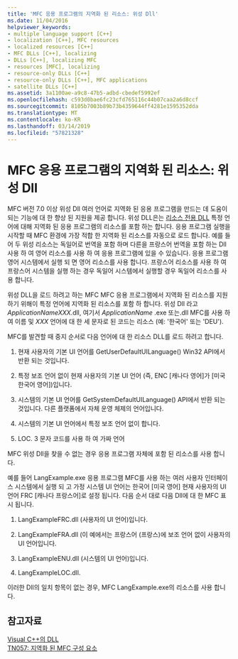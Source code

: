 ```yaml
---
title: 'MFC 응용 프로그램의 지역화 된 리소스: 위성 Dll'
ms.date: 11/04/2016
helpviewer_keywords:
- multiple language support [C++]
- localization [C++], MFC resources
- localized resources [C++]
- MFC DLLs [C++], localizing
- DLLs [C++], localizing MFC
- resources [MFC], localizing
- resource-only DLLs [C++]
- resource-only DLLs [C++], MFC applications
- satellite DLLs [C++]
ms.assetid: 3a1100ae-a9c8-47b5-adbd-cbedef5992ef
ms.openlocfilehash: c593d0bae6fc23cfd765116c44b07caa2a6d8ccf
ms.sourcegitcommit: 8105b7003b89b73b4359644ff4281e1595352dda
ms.translationtype: MT
ms.contentlocale: ko-KR
ms.lasthandoff: 03/14/2019
ms.locfileid: "57821328"
---
```

# <a name="localized-resources-in-mfc-applications-satellite-dlls"></a>MFC 응용 프로그램의 지역화 된 리소스: 위성 Dll

MFC 버전 7.0 이상 위성 Dll 여러 언어로 지역화 된 응용 프로그램을 만드는 데 도움이 되는 기능에 대 한 향상 된 지원을 제공 합니다. 위성 DLL은는 [리소스 전용 DLL](creating-a-resource-only-dll.md) 특정 언어에 대해 지역화 된 응용 프로그램의 리소스를 포함 하는 합니다. 응용 프로그램 실행을 시작할 때 MFC 환경에 가장 적합 한 지역화 된 리소스를 자동으로 로드 합니다. 예를 들어 두 위성 리소스는 독일어로 번역을 포함 하며 다른을 프랑스어 번역을 포함 하는 Dll 사용 하 여 영어 리소스를 사용 하 여 응용 프로그램에 있을 수 있습니다. 응용 프로그램 영어 시스템에서 실행 되 면 영어 리소스를 사용 합니다. 프랑스어 리소스를 사용 하 여 프랑스어 시스템을 실행 하는 경우 독일어 시스템에서 실행할 경우 독일어 리소스를 사용 합니다.

위성 DLL을 로드 하려고 하는 MFC MFC 응용 프로그램에서 지역화 된 리소스를 지원 하기 위해이 특정 언어에 지역화 된 리소스를 포함 하 합니다. 위성 Dll 라고 *ApplicationNameXXX*.dll, 여기서 *ApplicationName* .exe 또는.dll MFC를 사용 하 여 이름 및 *XXX* 언어에 대 한 세 문자로 된 코드는 리소스 (예: '한국어' 또는 'DEU').

MFC를 발견할 때 중지 순서로 다음 언어에 대 한 리소스 DLL를 로드 하려고 합니다.

1. 현재 사용자의 기본 UI 언어를 GetUserDefaultUILanguage() Win32 API에서 반환 되는 것입니다.

1. 특정 보조 언어 없이 현재 사용자의 기본 UI 언어 (즉, ENC [캐나다 영어]가 [미국 한국어 영어])입니다.

1. 시스템의 기본 UI 언어를 GetSystemDefaultUILanguage() API에서 반환 되는 것입니다. 다른 플랫폼에서 자체 운영 체제의 언어입니다.

1. 시스템의 기본 UI 언어에서 특정 보조 언어 없이 합니다.

1. LOC. 3 문자 코드를 사용 하 여 가짜 언어

MFC 위성 Dll을 찾을 수 없는 경우 응용 프로그램 자체에 포함 된 리소스를 사용 합니다.

예를 들어 LangExample.exe 응용 프로그램 MFC를 사용 하는 여러 사용자 인터페이스 시스템에서 실행 되 고 가정 시스템 UI 언어는 한국어 [미국 영어] 현재 사용자의 UI 언어 FRC [캐나다 프랑스어]로 설정 됩니다. 다음 순서 대로 다음 Dll에 대 한 MFC 표시 됩니다.

1. LangExampleFRC.dll (사용자의 UI 언어)입니다.

1. LangExampleFRA.dll (이 예에서는 프랑스어 (프랑스)에 보조 언어 없이 사용자의 UI 언어입니다.

1. LangExampleENU.dll (시스템의 UI 언어)입니다.

1. LangExampleLOC.dll.

이러한 Dll의 일치 항목이 없는 경우, MFC LangExample.exe의 리소스를 사용 합니다.

## <a name="see-also"></a>참고자료

[Visual C++의 DLL](dlls-in-visual-cpp.md)<br/>
[TN057: 지역화 된 MFC 구성 요소](../mfc/tn057-localization-of-mfc-components.md)
